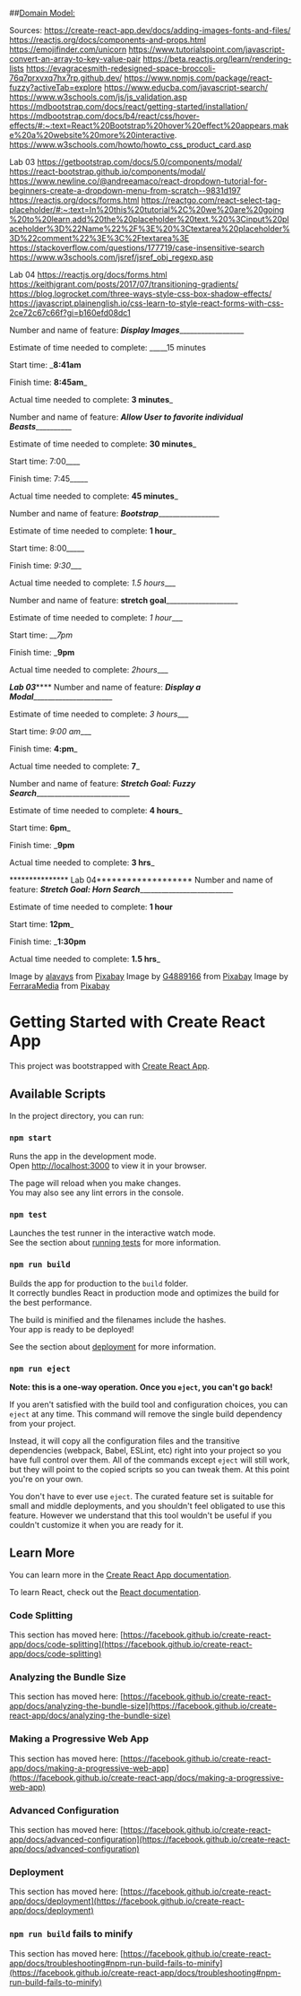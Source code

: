 
##[Domain Model:](./img/DomainModel.svg)



Sources:
https://create-react-app.dev/docs/adding-images-fonts-and-files/
https://reactjs.org/docs/components-and-props.html
https://emojifinder.com/unicorn
https://www.tutorialspoint.com/javascript-convert-an-array-to-key-value-pair
https://beta.reactjs.org/learn/rendering-lists
https://evagracesmith-redesigned-space-broccoli-76q7prxvxq7hx7rp.github.dev/
https://www.npmjs.com/package/react-fuzzy?activeTab=explore
https://www.educba.com/javascript-search/
https://www.w3schools.com/js/js_validation.asp
https://mdbootstrap.com/docs/react/getting-started/installation/
https://mdbootstrap.com/docs/b4/react/css/hover-effects/#:~:text=React%20Bootstrap%20hover%20effect%20appears,make%20a%20website%20more%20interactive.
https://www.w3schools.com/howto/howto_css_product_card.asp


Lab 03
https://getbootstrap.com/docs/5.0/components/modal/
https://react-bootstrap.github.io/components/modal/
https://www.newline.co/@andreeamaco/react-dropdown-tutorial-for-beginners-create-a-dropdown-menu-from-scratch--9831d197
https://reactjs.org/docs/forms.html
https://reactgo.com/react-select-tag-placeholder/#:~:text=In%20this%20tutorial%2C%20we%20are%20going%20to%20learn,add%20the%20placeholder%20text.%20%3Cinput%20placeholder%3D%22Name%22%2F%3E%20%3Ctextarea%20placeholder%3D%22comment%22%3E%3C%2Ftextarea%3E
https://stackoverflow.com/questions/177719/case-insensitive-search
https://www.w3schools.com/jsref/jsref_obj_regexp.asp

Lab 04
https://reactjs.org/docs/forms.html
https://keithjgrant.com/posts/2017/07/transitioning-gradients/
https://blog.logrocket.com/three-ways-style-css-box-shadow-effects/
https://javascript.plainenglish.io/css-learn-to-style-react-forms-with-css-2ce72c67c66f?gi=b160efd08dc1





Number and name of feature: _______Display Images_________________________

Estimate of time needed to complete: _____15 minutes

Start time: ___8:41am__

Finish time: __8:45am___

Actual time needed to complete: __3 minutes___

Number and name of feature: ___________Allow User to favorite individual Beasts_____________________

Estimate of time needed to complete: __30 minutes___

Start time: 7:00____

Finish time: 7:45_____

Actual time needed to complete: __45 minutes___

Number and name of feature: _______Bootstrap________________________

Estimate of time needed to complete: __1 hour___

Start time: 8:00_____

Finish time: _9:30____

Actual time needed to complete: _1.5 hours____

Number and name of feature: ______stretch goal__________________________

Estimate of time needed to complete: _1 hour____

Start time: ___7pm_

Finish time: ___9pm__

Actual time needed to complete: _2hours____

*****************Lab 03*********************
Number and name of feature: _____Display a Modal___________________________

Estimate of time needed to complete: _3 hours____

Start time: _9:00 am____

Finish time: __4:pm___

Actual time needed to complete: __7___

Number and name of feature: ___Stretch Goal: Fuzzy Search_____________________________

Estimate of time needed to complete: __4 hours___

Start time: __6pm___

Finish time: ___9pm__

Actual time needed to complete: __3 hrs___

*************** Lab 04*******************
Number and name of feature: ___Stretch Goal: Horn Search_____________________________

Estimate of time needed to complete: __1 hour__

Start time: __12pm___

Finish time: ___1:30pm__

Actual time needed to complete: __1.5 hrs___



Image by <a href="https://pixabay.com/users/alavays-9498199/?utm_source=link-attribution&amp;utm_medium=referral&amp;utm_campaign=image&amp;utm_content=4505114">alavays</a> from <a href="https://pixabay.com//?utm_source=link-attribution&amp;utm_medium=referral&amp;utm_campaign=image&amp;utm_content=4505114">Pixabay</a>
Image by <a href="https://pixabay.com/users/g4889166-4889166/?utm_source=link-attribution&amp;utm_medium=referral&amp;utm_campaign=image&amp;utm_content=2253941">G4889166</a> from <a href="https://pixabay.com//?utm_source=link-attribution&amp;utm_medium=referral&amp;utm_campaign=image&amp;utm_content=2253941">Pixabay</a>
Image by <a href="https://pixabay.com/users/ferraramedia-28670540/?utm_source=link-attribution&amp;utm_medium=referral&amp;utm_campaign=image&amp;utm_content=7325913">FerraraMedia</a> from <a href="https://pixabay.com//?utm_source=link-attribution&amp;utm_medium=referral&amp;utm_campaign=image&amp;utm_content=7325913">Pixabay</a>


# Getting Started with Create React App

This project was bootstrapped with [Create React App](https://github.com/facebook/create-react-app).

## Available Scripts

In the project directory, you can run:

### `npm start`

Runs the app in the development mode.\
Open [http://localhost:3000](http://localhost:3000) to view it in your browser.

The page will reload when you make changes.\
You may also see any lint errors in the console.

### `npm test`

Launches the test runner in the interactive watch mode.\
See the section about [running tests](https://facebook.github.io/create-react-app/docs/running-tests) for more information.

### `npm run build`

Builds the app for production to the `build` folder.\
It correctly bundles React in production mode and optimizes the build for the best performance.

The build is minified and the filenames include the hashes.\
Your app is ready to be deployed!

See the section about [deployment](https://facebook.github.io/create-react-app/docs/deployment) for more information.

### `npm run eject`

**Note: this is a one-way operation. Once you `eject`, you can't go back!**

If you aren't satisfied with the build tool and configuration choices, you can `eject` at any time. This command will remove the single build dependency from your project.

Instead, it will copy all the configuration files and the transitive dependencies (webpack, Babel, ESLint, etc) right into your project so you have full control over them. All of the commands except `eject` will still work, but they will point to the copied scripts so you can tweak them. At this point you're on your own.

You don't have to ever use `eject`. The curated feature set is suitable for small and middle deployments, and you shouldn't feel obligated to use this feature. However we understand that this tool wouldn't be useful if you couldn't customize it when you are ready for it.

## Learn More

You can learn more in the [Create React App documentation](https://facebook.github.io/create-react-app/docs/getting-started).

To learn React, check out the [React documentation](https://reactjs.org/).

### Code Splitting

This section has moved here: [https://facebook.github.io/create-react-app/docs/code-splitting](https://facebook.github.io/create-react-app/docs/code-splitting)

### Analyzing the Bundle Size

This section has moved here: [https://facebook.github.io/create-react-app/docs/analyzing-the-bundle-size](https://facebook.github.io/create-react-app/docs/analyzing-the-bundle-size)

### Making a Progressive Web App

This section has moved here: [https://facebook.github.io/create-react-app/docs/making-a-progressive-web-app](https://facebook.github.io/create-react-app/docs/making-a-progressive-web-app)

### Advanced Configuration

This section has moved here: [https://facebook.github.io/create-react-app/docs/advanced-configuration](https://facebook.github.io/create-react-app/docs/advanced-configuration)

### Deployment

This section has moved here: [https://facebook.github.io/create-react-app/docs/deployment](https://facebook.github.io/create-react-app/docs/deployment)

### `npm run build` fails to minify

This section has moved here: [https://facebook.github.io/create-react-app/docs/troubleshooting#npm-run-build-fails-to-minify](https://facebook.github.io/create-react-app/docs/troubleshooting#npm-run-build-fails-to-minify)